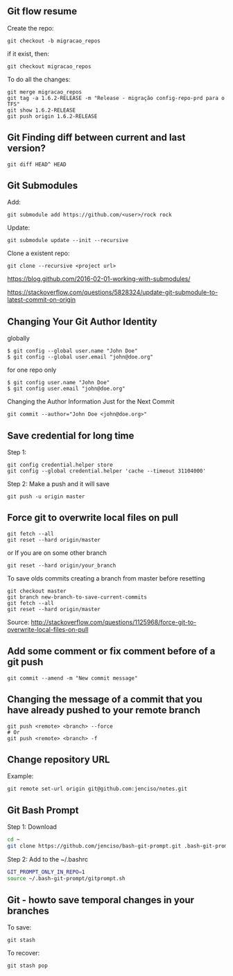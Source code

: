 ## Git flow resume

Create the repo:

    git checkout -b migracao_repos

if it exist, then:

    git checkout migracao_repos

To do all the changes:

    git merge migracao_repos
    git tag -a 1.6.2-RELEASE -m "Release - migração config-repo-prd para o TFS"
    git show 1.6.2-RELEASE
    git push origin 1.6.2-RELEASE


## Git Finding diff between current and last version?

```
git diff HEAD^ HEAD
```

## Git Submodules 

Add:

    git submodule add https://github.com/<user>/rock rock

Update:

    git submodule update --init --recursive

Clone a existent repo:

    git clone --recursive <project url>
  
https://blog.github.com/2016-02-01-working-with-submodules/

https://stackoverflow.com/questions/5828324/update-git-submodule-to-latest-commit-on-origin


## Changing Your Git Author Identity

globally
```
$ git config --global user.name "John Doe"
$ git config --global user.email "john@doe.org"
```
for one repo only
```
$ git config user.name "John Doe"
$ git config user.email "john@doe.org"
```
Changing the Author Information Just for the Next Commit
```
git commit --author="John Doe <john@doe.org>"
```

## Save credential for long time
Step 1: 
```
git config credential.helper store
git config --global credential.helper 'cache --timeout 31104000'
```
Step 2: Make a push and it will save
```
git push -u origin master
```
## Force git to overwrite local files on pull
```
git fetch --all
git reset --hard origin/master
```
or If you are on some other branch
```
git reset --hard origin/your_branch
```
To save olds commits creating a branch from master before resetting
```
git checkout master
git branch new-branch-to-save-current-commits
git fetch --all
git reset --hard origin/master
```
Source: http://stackoverflow.com/questions/1125968/force-git-to-overwrite-local-files-on-pull

## Add some comment or fix comment before of a git push 
```
git commit --amend -m "New commit message"
```

## Changing the message of a commit that you have already pushed to your remote branch
```
git push <remote> <branch> --force
# Or
git push <remote> <branch> -f
```

## Change repository URL

Example:
```
git remote set-url origin git@github.com:jenciso/notes.git
```

## Git Bash Prompt

Step 1: Download

```sh
cd ~
git clone https://github.com/jenciso/bash-git-prompt.git .bash-git-prompt --depth=1
```

Step 2: Add to the ~/.bashrc

```sh
GIT_PROMPT_ONLY_IN_REPO=1
source ~/.bash-git-prompt/gitprompt.sh
```

## Git - howto save temporal changes in your branches

To save:
```
git stash
```
To recover:
```
git stash pop
``` 
